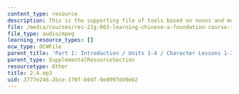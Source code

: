 ```yaml
---
content_type: resource
description: This is the supporting file of tools based on nouns and modification.
file: /media/courses/res-21g-003-learning-chinese-a-foundation-course-in-mandarin-spring-2011/3777e2462bce170fb0479e8997dd9eb2_2.4.mp3
file_type: audio/mpeg
learning_resource_types: []
ocw_type: OCWFile
parent_title: 'Part I: Introduction / Units 1-4 / Character Lessons 1-3'
parent_type: SupplementalResourceSection
resourcetype: Other
title: 2.4.mp3
uid: 3777e246-2bce-170f-b047-9e8997dd9eb2
---
```

